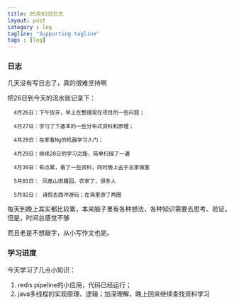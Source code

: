 ```yaml
---
title: 05月03日日志
layout: post
category : log
tagline: "Supporting tagline"
tags : [log]
---
```


### 日志
  几天没有写日志了，真的很难坚持啊
  
  把26日到今天的流水账记录下：
  
      4月26日：下午拔牙，早上在整理现在项目的一些问题；
      
      4月27日：学习了下基本的一些分布式资料和原理；
      
      4月28日：在家看Ng的机器学习入门；
      
      4月29日：继续28日的学习之路，简单扫描了一遍
      
      4月30日：有点累，看了一些资料，同时晚上去于总家做客
      
      5月01日： 凤凰山田趣园，农家了，很多人
      
      5月02日： 请假去西冲游玩；在海里游了两圈
      
   每天到晚上其实都比较累，本来脑子里有各种想法，各种知识需要去思考、验证，但是，时间总感觉不够
   
   而且老是不想敲字，从小写作文也是。
 
 
### 学习进度
  今天学习了几点小知识：
  1. redis pipeline的小应用，代码已经运行；
  2. java多线程的实现原理、逻辑；加深理解，晚上回来继续查找资料学习
  
  
  
   